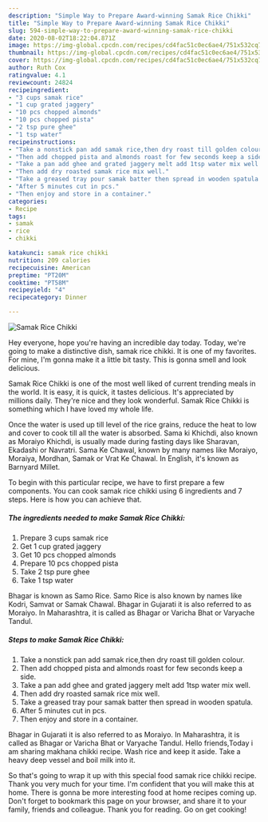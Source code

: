 ```yaml
---
description: "Simple Way to Prepare Award-winning Samak Rice Chikki"
title: "Simple Way to Prepare Award-winning Samak Rice Chikki"
slug: 594-simple-way-to-prepare-award-winning-samak-rice-chikki
date: 2020-08-02T18:22:04.871Z
image: https://img-global.cpcdn.com/recipes/cd4fac51c0ec6ae4/751x532cq70/samak-rice-chikki-recipe-main-photo.jpg
thumbnail: https://img-global.cpcdn.com/recipes/cd4fac51c0ec6ae4/751x532cq70/samak-rice-chikki-recipe-main-photo.jpg
cover: https://img-global.cpcdn.com/recipes/cd4fac51c0ec6ae4/751x532cq70/samak-rice-chikki-recipe-main-photo.jpg
author: Ruth Cox
ratingvalue: 4.1
reviewcount: 24824
recipeingredient:
- "3 cups samak rice"
- "1 cup grated jaggery"
- "10 pcs chopped almonds"
- "10 pcs chopped pista"
- "2 tsp pure ghee"
- "1 tsp water"
recipeinstructions:
- "Take a nonstick pan add samak rice,then dry roast till golden colour."
- "Then add chopped pista and almonds roast for few seconds keep a side."
- "Take a pan add ghee and grated jaggery melt add 1tsp water mix well."
- "Then add dry roasted samak rice mix well."
- "Take a greased tray pour samak batter then spread in wooden spatula."
- "After 5 minutes cut in pcs."
- "Then enjoy and store in a container."
categories:
- Recipe
tags:
- samak
- rice
- chikki

katakunci: samak rice chikki 
nutrition: 209 calories
recipecuisine: American
preptime: "PT20M"
cooktime: "PT58M"
recipeyield: "4"
recipecategory: Dinner

---
```



![Samak Rice Chikki](https://img-global.cpcdn.com/recipes/cd4fac51c0ec6ae4/751x532cq70/samak-rice-chikki-recipe-main-photo.jpg)

Hey everyone, hope you're having an incredible day today. Today, we're going to make a distinctive dish, samak rice chikki. It is one of my favorites. For mine, I'm gonna make it a little bit tasty. This is gonna smell and look delicious.

Samak Rice Chikki is one of the most well liked of current trending meals in the world. It is easy, it is quick, it tastes delicious. It's appreciated by millions daily. They're nice and they look wonderful. Samak Rice Chikki is something which I have loved my whole life.

Once the water is used up till level of the rice grains, reduce the heat to low and cover to cook till all the water is absorbed. Sama ki Khichdi, also known as Moraiyo Khichdi, is usually made during fasting days like Sharavan, Ekadashi or Navratri. Sama Ke Chawal, known by many names like Moraiyo, Moraiya, Mordhan, Samak or Vrat Ke Chawal. In English, it&#39;s known as Barnyard Millet.


To begin with this particular recipe, we have to first prepare a few components. You can cook samak rice chikki using 6 ingredients and 7 steps. Here is how you can achieve that.

<!--inarticleads1-->

##### The ingredients needed to make Samak Rice Chikki:

1. Prepare 3 cups samak rice
1. Get 1 cup grated jaggery
1. Get 10 pcs chopped almonds
1. Prepare 10 pcs chopped pista
1. Take 2 tsp pure ghee
1. Take 1 tsp water


Bhagar is known as Samo Rice. Samo Rice is also known by names like Kodri, Samvat or Samak Chawal. Bhagar in Gujarati it is also referred to as Moraiyo. In Maharashtra, it is called as Bhagar or Varicha Bhat or Varyache Tandul. 

<!--inarticleads2-->

##### Steps to make Samak Rice Chikki:

1. Take a nonstick pan add samak rice,then dry roast till golden colour.
1. Then add chopped pista and almonds roast for few seconds keep a side.
1. Take a pan add ghee and grated jaggery melt add 1tsp water mix well.
1. Then add dry roasted samak rice mix well.
1. Take a greased tray pour samak batter then spread in wooden spatula.
1. After 5 minutes cut in pcs.
1. Then enjoy and store in a container.


Bhagar in Gujarati it is also referred to as Moraiyo. In Maharashtra, it is called as Bhagar or Varicha Bhat or Varyache Tandul. Hello friends,Today i am sharing makhana chikki recipe. Wash rice and keep it aside. Take a heavy deep vessel and boil milk into it. 

So that's going to wrap it up with this special food samak rice chikki recipe. Thank you very much for your time. I'm confident that you will make this at home. There is gonna be more interesting food at home recipes coming up. Don't forget to bookmark this page on your browser, and share it to your family, friends and colleague. Thank you for reading. Go on get cooking!
